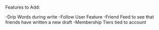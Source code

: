 Features to Add:

-Drip Words during write
-Follow User Feature
-Friend Feed to see that friends have written a new draft
-Membership Tiers tied to account
